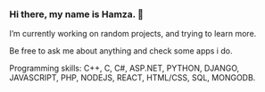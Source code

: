 ### Hi there, my name is Hamza. 👋

I’m currently working on random projects, and trying to learn more.

Be free to ask me about anything and check some apps i do.

Programming skills:
C++, C, C#, ASP.NET, PYTHON, DJANGO, JAVASCRIPT, PHP, NODEJS, REACT, HTML/CSS, SQL, MONGODB.

<!--
**Hamza9199/Hamza9199** is a ✨ _special_ ✨ repository because its `README.md` (this file) appears on your GitHub profile.

Here are some ideas to get you started:

- 🔭 I’m currently working on ...
- 🌱 I’m currently learning ...
- 👯 I’m looking to collaborate on ...
- 🤔 I’m looking for help with ...
- 💬 Ask me about ...
- 📫 How to reach me: ...
- 😄 Pronouns: ...
- ⚡ Fun fact: ...
-->

